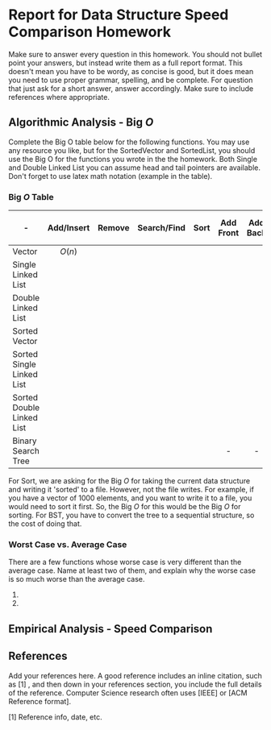 # Report for Data Structure Speed Comparison Homework

Make sure to answer every question in this homework. You should not bullet point your answers, but
instead write them as a full report format. This doesn't mean you have to be wordy, as concise is good,
but it does mean you need to use proper grammar, spelling, and be complete. For question that just
ask for a short answer, answer accordingly. Make sure to include references where appropriate.


## Algorithmic Analysis - Big $O$

Complete the Big O table below for the following functions. You may use any resource you like, but
for the SortedVector and SortedList, you should use the Big O for the functions you wrote in the
the homework. Both Single and Double Linked List you can assume head and tail pointers are available. 
Don't forget to use latex math notation (example in the table).



### Big $O$ Table

| - | Add/Insert | Remove | Search/Find | Sort  | Add Front | Add Back | Remove Front | Remove Back |  Get by Index |
| ------ | :------: | :------: | :------: | :------: | :------: | :------: | :------: | :------: | :------: |
| Vector | $O(n)$ |  |  |  |  |  |  |  | |
| Single Linked List |  |  |  |  |  |  |  |  | |
| Double Linked List |  |  |  |  |  |  |  |  | |
| Sorted Vector |  |  |  |  |  |  |  |  | |
| Sorted Single Linked List |  |  |  |  |  |  |  |  | |
| Sorted Double Linked List |  |  |  |  |  |  |  |  | |
| Binary Search Tree |  |  |  |  | - | - | - | - | - |



For Sort, we are asking for the Big $O$ for taking the current data structure and writing it 'sorted' to a file. However, not the file writes. For example, if you have a vector of 1000 elements, and you want to write it to a file, you would need to sort it first. So, the Big $O$ for this would be the Big $O$ for sorting. For BST, you have to convert the tree to a sequential structure, so the cost of doing that.  


### Worst Case vs. Average Case
There are a few functions whose worse case is very different than the average case. Name at least two of them, and explain why the worse case is so much worse than the average case. 

1. 
2. 


## Empirical Analysis - Speed Comparison



## References
Add your references here. A good reference includes an inline citation, such as [1] , and then down in your references section, you include the full details of the reference. Computer Science research often uses [IEEE] or [ACM Reference format].

[1] Reference info, date, etc.